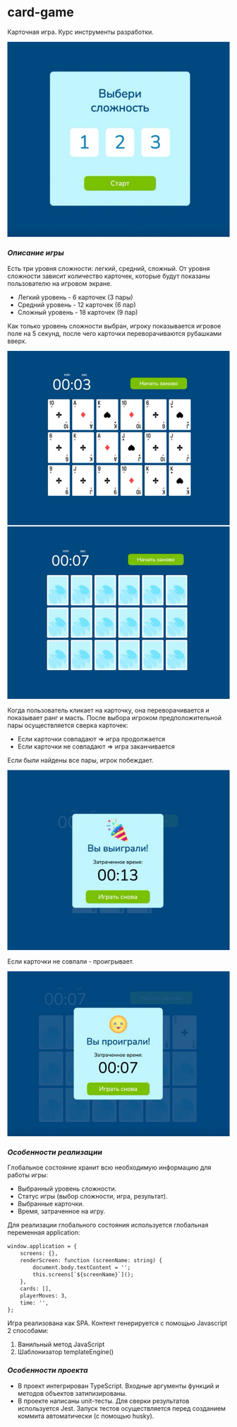 # card-game

Карточная игра. Курс инструменты разработки.

![first page](readme-img/game-1.png)

### _Описание игры_

Есть три уровня сложности: легкий, средний, сложный. От уровня сложности зависит количество карточек, которые будут показаны пользователю на игровом экране.

- Легкий уровень - 6 карточек (3 пары)
- Средний уровень - 12 карточек (6 пар)
- Сложный уровень - 18 карточек (9 пар)

Как только уровень сложности выбран, игроку показывается игровое поле на 5 секунд, после чего карточки переворачиваются рубашками вверх.

![first page](readme-img/game-2.png)
![first page](readme-img/game-3.png)

Когда пользователь кликает на карточку, она переворачивается и показывает ранг и масть.
После выбора игроком предположительной пары осуществляется сверка карточек:

- Если карточки совпадают ⇒ игра продолжается
- Если карточки не совпадают ⇒ игра заканчивается

Если были найдены все пары, игрок побеждает.

![first page](readme-img/game-4.png)

Если карточки не совпали - проигрывает.

![first page](readme-img/game-5.png)

### _Особенности реализации_

Глобальное состояние хранит всю необходимую информацию для работы игры:
- Выбранный уровень сложности.
- Статус игры (выбор сложности, игра, результат).
- Выбранные карточки.
- Время, затраченное на игру.

Для реализации глобального состояния используется глобальная переменная application:
```
window.application = {
    screens: {},
    renderScreen: function (screenName: string) {
        document.body.textContent = '';
        this.screens[`${screenName}`]();
    },
    cards: [],
    playerMoves: 3,
    time: '',
};
```
Игра реализована как SPA. Контент генерируется с помощью Javascript 2 способами:

1. Ванильный метод JavaScript
2. Шаблонизатор templateEngine()

### _Особенности проекта_

- В проект интегрирован TypeScript. Входные аргументы функций и методов объектов затипизированы.
- В проекте написаны unit-тесты. Для сверки результатов используется Jest. Запуск тестов осуществляется перед созданием коммита автоматически (с помощью husky).